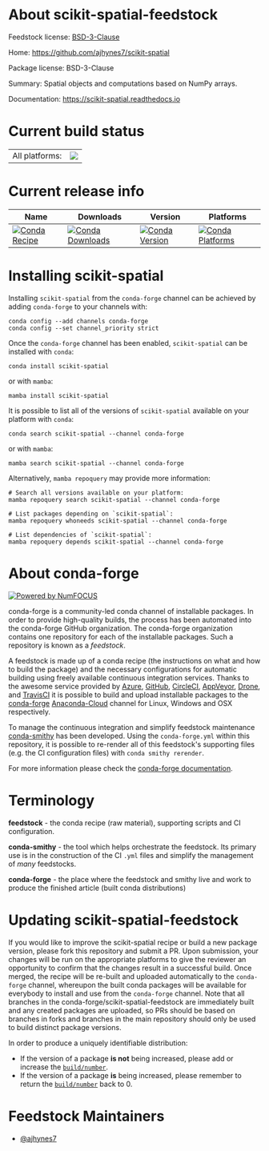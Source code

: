 About scikit-spatial-feedstock
==============================

Feedstock license: [BSD-3-Clause](https://github.com/conda-forge/scikit-spatial-feedstock/blob/main/LICENSE.txt)

Home: https://github.com/ajhynes7/scikit-spatial

Package license: BSD-3-Clause

Summary: Spatial objects and computations based on NumPy arrays.

Documentation: https://scikit-spatial.readthedocs.io

Current build status
====================


<table><tr><td>All platforms:</td>
    <td>
      <a href="https://dev.azure.com/conda-forge/feedstock-builds/_build/latest?definitionId=12330&branchName=main">
        <img src="https://dev.azure.com/conda-forge/feedstock-builds/_apis/build/status/scikit-spatial-feedstock?branchName=main">
      </a>
    </td>
  </tr>
</table>

Current release info
====================

| Name | Downloads | Version | Platforms |
| --- | --- | --- | --- |
| [![Conda Recipe](https://img.shields.io/badge/recipe-scikit--spatial-green.svg)](https://anaconda.org/conda-forge/scikit-spatial) | [![Conda Downloads](https://img.shields.io/conda/dn/conda-forge/scikit-spatial.svg)](https://anaconda.org/conda-forge/scikit-spatial) | [![Conda Version](https://img.shields.io/conda/vn/conda-forge/scikit-spatial.svg)](https://anaconda.org/conda-forge/scikit-spatial) | [![Conda Platforms](https://img.shields.io/conda/pn/conda-forge/scikit-spatial.svg)](https://anaconda.org/conda-forge/scikit-spatial) |

Installing scikit-spatial
=========================

Installing `scikit-spatial` from the `conda-forge` channel can be achieved by adding `conda-forge` to your channels with:

```
conda config --add channels conda-forge
conda config --set channel_priority strict
```

Once the `conda-forge` channel has been enabled, `scikit-spatial` can be installed with `conda`:

```
conda install scikit-spatial
```

or with `mamba`:

```
mamba install scikit-spatial
```

It is possible to list all of the versions of `scikit-spatial` available on your platform with `conda`:

```
conda search scikit-spatial --channel conda-forge
```

or with `mamba`:

```
mamba search scikit-spatial --channel conda-forge
```

Alternatively, `mamba repoquery` may provide more information:

```
# Search all versions available on your platform:
mamba repoquery search scikit-spatial --channel conda-forge

# List packages depending on `scikit-spatial`:
mamba repoquery whoneeds scikit-spatial --channel conda-forge

# List dependencies of `scikit-spatial`:
mamba repoquery depends scikit-spatial --channel conda-forge
```


About conda-forge
=================

[![Powered by
NumFOCUS](https://img.shields.io/badge/powered%20by-NumFOCUS-orange.svg?style=flat&colorA=E1523D&colorB=007D8A)](https://numfocus.org)

conda-forge is a community-led conda channel of installable packages.
In order to provide high-quality builds, the process has been automated into the
conda-forge GitHub organization. The conda-forge organization contains one repository
for each of the installable packages. Such a repository is known as a *feedstock*.

A feedstock is made up of a conda recipe (the instructions on what and how to build
the package) and the necessary configurations for automatic building using freely
available continuous integration services. Thanks to the awesome service provided by
[Azure](https://azure.microsoft.com/en-us/services/devops/), [GitHub](https://github.com/),
[CircleCI](https://circleci.com/), [AppVeyor](https://www.appveyor.com/),
[Drone](https://cloud.drone.io/welcome), and [TravisCI](https://travis-ci.com/)
it is possible to build and upload installable packages to the
[conda-forge](https://anaconda.org/conda-forge) [Anaconda-Cloud](https://anaconda.org/)
channel for Linux, Windows and OSX respectively.

To manage the continuous integration and simplify feedstock maintenance
[conda-smithy](https://github.com/conda-forge/conda-smithy) has been developed.
Using the ``conda-forge.yml`` within this repository, it is possible to re-render all of
this feedstock's supporting files (e.g. the CI configuration files) with ``conda smithy rerender``.

For more information please check the [conda-forge documentation](https://conda-forge.org/docs/).

Terminology
===========

**feedstock** - the conda recipe (raw material), supporting scripts and CI configuration.

**conda-smithy** - the tool which helps orchestrate the feedstock.
                   Its primary use is in the construction of the CI ``.yml`` files
                   and simplify the management of *many* feedstocks.

**conda-forge** - the place where the feedstock and smithy live and work to
                  produce the finished article (built conda distributions)


Updating scikit-spatial-feedstock
=================================

If you would like to improve the scikit-spatial recipe or build a new
package version, please fork this repository and submit a PR. Upon submission,
your changes will be run on the appropriate platforms to give the reviewer an
opportunity to confirm that the changes result in a successful build. Once
merged, the recipe will be re-built and uploaded automatically to the
`conda-forge` channel, whereupon the built conda packages will be available for
everybody to install and use from the `conda-forge` channel.
Note that all branches in the conda-forge/scikit-spatial-feedstock are
immediately built and any created packages are uploaded, so PRs should be based
on branches in forks and branches in the main repository should only be used to
build distinct package versions.

In order to produce a uniquely identifiable distribution:
 * If the version of a package **is not** being increased, please add or increase
   the [``build/number``](https://docs.conda.io/projects/conda-build/en/latest/resources/define-metadata.html#build-number-and-string).
 * If the version of a package **is** being increased, please remember to return
   the [``build/number``](https://docs.conda.io/projects/conda-build/en/latest/resources/define-metadata.html#build-number-and-string)
   back to 0.

Feedstock Maintainers
=====================

* [@ajhynes7](https://github.com/ajhynes7/)

